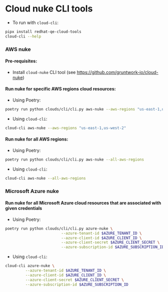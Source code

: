 # Cloud nuke CLI tools
* To run with `cloud-cli`:
```bash
pipx install redhat-qe-cloud-tools
cloud-cli --help
```


### AWS nuke
#### Pre-requisites:
- Install `cloud-nuke` CLI tool (see https://github.com/gruntwork-io/cloud-nuke)

#### Run nuke for specific AWS regions cloud resources:
* Using Poetry:
```bash
poetry run python clouds/cli/cli.py aws-nuke --aws-regions "us-east-1,us-west-2"
```
* Using `cloud-cli`:
```bash
cloud-cli aws-nuke --aws-regions "us-east-1,us-west-2"
```

#### Run nuke for all AWS regions:
* Using Poetry:
```bash
poetry run python clouds/cli/cli.py aws-nuke --all-aws-regions
```
* Using `cloud-cli`:
```bash
cloud-cli aws-nuke --all-aws-regions
```


### Microsoft Azure nuke
#### Run nuke for all Microsoft Azure cloud resources that are associated with given credentials
* Using Poetry:
```bash
poetry run python clouds/cli/cli.py azure-nuke \
                         --azure-tenant-id $AZURE_TENANT_ID \
                         --azure-client-id $AZURE_CLIENT_ID \
                         --azure-client-secret $AZURE_CLIENT_SECRET \
                         --azure-subscription-id $AZURE_SUBSCRIPTION_ID
```
* Using `cloud-cli`:
```bash
cloud-cli azure-nuke \
         --azure-tenant-id $AZURE_TENANT_ID \
         --azure-client-id $AZURE_CLIENT_ID \
         --azure-client-secret $AZURE_CLIENT_SECRET \
         --azure-subscription-id $AZURE_SUBSCRIPTION_ID
```
